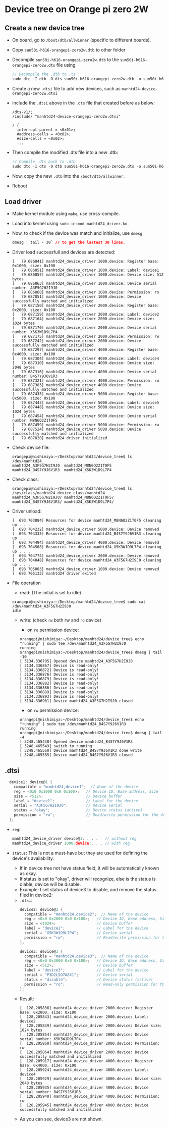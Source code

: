# Device tree on Orange pi zero 2W
## Create a new device tree
* On board, go to `/boot/dtb/allwinner` (specific to different boards).
* Copy `sun50i-h616-orangepi-zero2w.dtb` to other folder
* Decompile `sun50i-h616-orangepi-zero2w.dtb` to the `sun50i-h616-orangepi-zero2w.dts` file using
  ```C
  // Decompile the .dtb to .ts
  sudo dtc -I dtb -O dts sun50i-h616-orangepi-zero2w.dtb -o sun50i-h616-orangepi-zero2w.dts
  ```

* Create a new `.dtsi` file to add new devices, such as `manhtd24-device-orangepi-zero2w.dtsi`

* Include the  `.dtsi` above in the `.dts` file that created before as below:
  ```
  /dts-v1/;
  /include/ "manhtd24-device-orangepi-zero2w.dtsi"

  / {
    interrupt-parent = <0x01>;
    #address-cells = <0x02>;
    #size-cells = <0x02>;
    ...
  ```

* Then compile the modified .dts file into a new .dtb:
  ```C
  // Compile .dts back to .dtb
  sudo dtc -I dts -O dtb sun50i-h616-orangepi-zero2w.dts -o sun50i-h616-orangepi-zero2w.dtb
  ```

* Now, copy the new `.dtb` into the `/boot/dtb/allwinner`.
* Reboot

## Load driver
* Make kernel module using `make`, use cross-compile.
* Load into kernel using `sudo insmod manhtd24_driver.ko`.
* Now, to check if the device was match and initialize, use `dmesg`
  ```CSS
  dmesg | tail - 30` // to get the lastest 30 lines.
  ```
* Driver load successfull and devices are detected:
  ```
  [   79.686841] manhtd24_device_driver 1000.device: Register base: 0x1000, size: 0x100
  [   79.686851] manhtd24_device_driver 1000.device: Label: device1
  [   79.686857] manhtd24_device_driver 1000.device: Device size: 512 bytes
  [   79.686863] manhtd24_device_driver 1000.device: Device serial number: A3F5G7H2I9J0
  [   79.686868] manhtd24_device_driver 1000.device: Permission: ro
  [   79.687051] manhtd24_device_driver 1000.device: Device successfully matched and initialized
  [   79.687150] manhtd24_device_driver 2000.device: Register base: 0x2000, size: 0x100
  [   79.687159] manhtd24_device_driver 2000.device: Label: device2
  [   79.687164] manhtd24_device_driver 2000.device: Device size: 1024 bytes
  [   79.687170] manhtd24_device_driver 2000.device: Device serial number: X5K3W1D9L7P4
  [   79.687175] manhtd24_device_driver 2000.device: Permission: rw
  [   79.687242] manhtd24_device_driver 2000.device: Device successfully matched and initialized
  [   79.687297] manhtd24_device_driver 4000.device: Register base: 0x4000, size: 0x100
  [   79.687304] manhtd24_device_driver 4000.device: Label: device4
  [   79.687310] manhtd24_device_driver 4000.device: Device size: 2048 bytes
  [   79.687316] manhtd24_device_driver 4000.device: Device serial number: B4S7Y9J6V1R3
  [   79.687321] manhtd24_device_driver 4000.device: Permission: rw
  [   79.687383] manhtd24_device_driver 4000.device: Device successfully matched and initialized
  [   79.687435] manhtd24_device_driver 5000.device: Register base: 0x5000, size: 0x100
  [   79.687443] manhtd24_device_driver 5000.device: Label: device5
  [   79.687448] manhtd24_device_driver 5000.device: Device size: 1024 bytes
  [   79.687454] manhtd24_device_driver 5000.device: Device serial number: M8N6Q2Z1T0F5
  [   79.687459] manhtd24_device_driver 5000.device: Permission: rw
  [   79.687524] manhtd24_device_driver 5000.device: Device successfully matched and initialized
  [   79.687820] manhtd24 driver initialized
  ```

* Check device file:
  ```
  orangepi@nishimiya:~/Desktop/manhtd24/device_tree$ ls /dev/manhtd24_
  manhtd24_A3F5G7H2I9J0  manhtd24_M8N6Q2Z1T0F5
  manhtd24_B4S7Y9J6V1R3  manhtd24_X5K3W1D9L7P4
  ```

* Check class:
  ```
  orangepi@nishimiya:~/Desktop/manhtd24/device_tree$ ls /sys/class/manhtd24_device_class/manhtd24_
  manhtd24_A3F5G7H2I9J0/ manhtd24_M8N6Q2Z1T0F5/
  manhtd24_B4S7Y9J6V1R3/ manhtd24_X5K3W1D9L7P4/
  ``` 
* Driver unload:
  ```
  [  693.703884] Resources for device manhtd24_M8N6Q2Z1T0F5 cleaning up . . .
  [  693.704232] manhtd24_device_driver 5000.device: Device removed
  [  693.704333] Resources for device manhtd24_B4S7Y9J6V1R3 cleaning up . . .
  [  693.704494] manhtd24_device_driver 4000.device: Device removed
  [  693.704568] Resources for device manhtd24_X5K3W1D9L7P4 cleaning up . . .
  [  693.704774] manhtd24_device_driver 2000.device: Device removed
  [  693.704848] Resources for device manhtd24_A3F5G7H2I9J0 cleaning up . . .
  [  693.705003] manhtd24_device_driver 1000.device: Device removed
  [  693.705133] manhtd24 driver exited
  ```

* File operation
  * read: (The initial is set to idle)
  ```
  orangepi@nishimiya:~/Desktop/manhtd24/device_tree$ sudo cat /dev/manhtd24_A3F5G7H2I9J0 
  idle

  ```
  * write: (check `rw` both rw and `ro` device)
    * on `ro` permission device:
    ```
    orangepi@nishimiya:~/Desktop/manhtd24/device_tree$ echo "running" | sudo tee /dev/manhtd24_A3F5G7H2I9J0
    running
    orangepi@nishimiya:~/Desktop/manhtd24/device_tree$ dmesg | tail -10
    [ 3134.336795] Opened device manhtd24_A3F5G7H2I9J0
    [ 3134.336867] Device is read-only!
    [ 3134.336872] Device is read-only!
    [ 3134.336876] Device is read-only!
    [ 3134.336879] Device is read-only!
    [ 3134.336882] Device is read-only!
    [ 3134.336886] Device is read-only!
    [ 3134.336889] Device is read-only!
    [ 3134.336893] Device is read-only!
    [ 3134.336901] Device manhtd24_A3F5G7H2I9J0 closed
    ```

    * on `rw` permission device:
    ```
    orangepi@nishimiya:~/Desktop/manhtd24/device_tree$ echo "running" | sudo tee /dev/manhtd24_B4S7Y9J6V1R3
    running
    orangepi@nishimiya:~/Desktop/manhtd24/device_tree$ dmesg | tail -4
    [ 3248.465430] Opened device manhtd24_B4S7Y9J6V1R3
    [ 3248.465549] switch to running
    [ 3248.465560] Device manhtd24_B4S7Y9J6V1R3 done write
    [ 3248.465585] Device manhtd24_B4S7Y9J6V1R3 closed

    ```
## .dtsi
```C
  device1: device@1 {
    compatible = "manhtd24,device1";  // Name of the device
    reg = <0x0 0x1000 0x0 0x100>;   // Device ID, Base address, Size
    size = <512>;                   // Device buffer
    label = "device1";              // Label for the device
    serial = "A3F5G7H2I9J0";        // Device serial
    status = "okay";                // Device status (active)
    permission = "rw";              // Read/write permission for the device
  };
```
* `reg`:
  ``` C
  manhtd24_device_driver device@1: . . .   // without reg
  manhtd24_device_driver 1000.device:. . . // with reg
  ```

* `status`: This is not a must-have but they are used for defining the device's availability.
  * If in device tree not have status field, it will be automatically known as okay.
  * If status is set to "okay", driver will recognize, else is the status is diable, device will be disable.
  * Example: I set status of device3 to disable, and remove the status filed in device2:
  * `.dtsi`:
    ```C
    device2: device@2 {
      compatible = "manhtd24,device2";  // Name of the device
      reg = <0x0 0x2000 0x0 0x100>;   // Device ID, Base address, Size
      size = <1024>;                  // Device buffer
      label = "device2";              // Label for the device
      serial = "X5K3W1D9L7P4";        // Device serial
      permission = "rw";              // Read/write permission for the device
    };

    device3: device@3 {
      compatible = "manhtd24,device3";  // Name of the device
      reg = <0x0 0x3000 0x0 0x100>;   // Device ID, Base address, Size
      size = <512>;                   // Device buffer
      label = "device3";              // Label for the device
      serial = "P3D2L5O7A8X1";        // Device serial
      status = "disable";             // Device status (active)
      permission = "ro";              // Read-only permission for the device
    };
    ```
  * Result:
    ```
    [  128.205836] manhtd24_device_driver 2000.device: Register base: 0x2000, size: 0x100
    [  128.205843] manhtd24_device_driver 2000.device: Label: device2
    [  128.205849] manhtd24_device_driver 2000.device: Device size: 1024 bytes
    [  128.205854] manhtd24_device_driver 2000.device: Device serial number: X5K3W1D9L7P4
    [  128.205860] manhtd24_device_driver 2000.device: Permission: rw
    [  128.205864] manhtd24_device_driver 2000.device: Device successfully matched and initialized
    [  128.205917] manhtd24_device_driver 4000.device: Register base: 0x4000, size: 0x100
    [  128.205924] manhtd24_device_driver 4000.device: Label: device4
    [  128.205929] manhtd24_device_driver 4000.device: Device size: 2048 bytes
    [  128.205935] manhtd24_device_driver 4000.device: Device serial number: B4S7Y9J6V1R3
    [  128.205940] manhtd24_device_driver 4000.device: Permission: rw
    [  128.205945] manhtd24_device_driver 4000.device: Device successfully matched and initialized

    ```
  * As you can see, device3 are not shown.